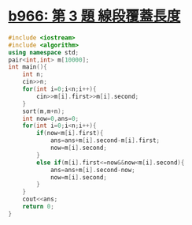 # [b966: 第 3 題 線段覆蓋長度](https://zerojudge.tw/ShowProblem?problemid=b966)
```cpp
#include <iostream>
#include <algorithm>
using namespace std;
pair<int,int> m[10000];
int main(){
	int n;
	cin>>n;
	for(int i=0;i<n;i++){
		cin>>m[i].first>>m[i].second;
	}
	sort(m,m+n);
	int now=0,ans=0;
	for(int i=0;i<n;i++){
		if(now<m[i].first){
			ans=ans+m[i].second-m[i].first;
			now=m[i].second;
		} 
		else if(m[i].first<=now&&now<m[i].second){
			ans=ans+m[i].second-now;
			now=m[i].second;
		}
	}
	cout<<ans;
	return 0;
}
```
